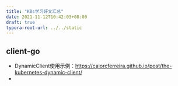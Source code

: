 ```yaml
---
title: "K8s学习好文汇总"
date: 2021-11-12T10:42:03+08:00
draft: true
typora-root-url: ../../static
---
```


## client-go

- DynamicClient使用示例：https://caiorcferreira.github.io/post/the-kubernetes-dynamic-client/
- 
